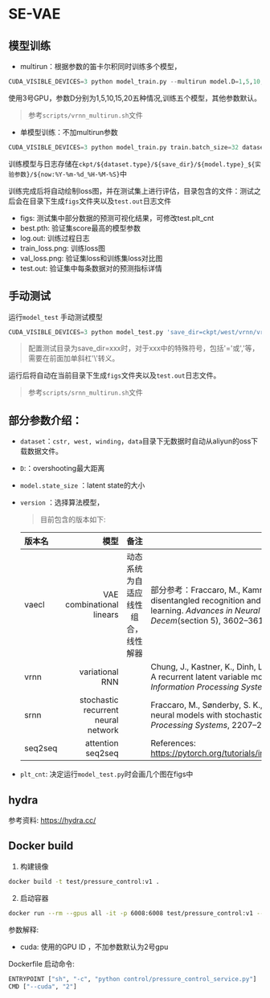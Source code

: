 # SE-VAE

## 模型训练

- multirun：根据参数的笛卡尔积同时训练多个模型，
``` python
CUDA_VISIBLE_DEVICES=3 python model_train.py --multirun model.D=1,5,10,15,20 dataset=west model.k_size=16 model.dynamic.num_linears=8
```
 使用3号GPU，参数D分别为1,5,10,15,20五种情况,训练五个模型，其他参数默认。

> 参考```scripts/vrnn_multirun.sh```文件

 - 单模型训练：不加multirun参数

``` python
CUDA_VISIBLE_DEVICES=3 python model_train.py train.batch_size=32 dataset=winding model.D=1
```
训练模型与日志存储在```ckpt/${dataset.type}/${save_dir}/${model.type}_${实验参数}/${now:%Y-%m-%d_%H-%M-%S}```中

训练完成后将自动绘制loss图，并在测试集上进行评估，目录包含的文件：测试之后会在目录下生成```figs```文件夹以及```test.out```日志文件
- figs: 测试集中部分数据的预测可视化结果，可修改test.plt_cnt
- best.pth: 验证集score最高的模型参数
- log.out: 训练过程日志
- train_loss.png: 训练loss图
- val_loss.png: 验证集loss和训练集loss对比图
- test.out: 验证集中每条数据对的预测指标详情

## 手动测试
运行```model_test``` 手动测试模型
``` python
CUDA_VISIBLE_DEVICES=3 python model_test.py 'save_dir=ckpt/west/vrnn/vrnn_model.D\=3/2020-12-03_07-20-37' dataset=winding model.k_size=16 model.dynamic.num_linears=8 model.D=25
```
> 配置测试目录为save_dir=xxx时，对于xxx中的特殊符号，包括'='或','等，需要在前面加单斜杠'\\'转义。

运行后将自动在当前目录下生成```figs```文件夹以及```test.out```日志文件。

> 参考```scripts/srnn_multirun.sh```文件

## 部分参数介绍：
- ```dataset```：```cstr, west, winding```，```data```目录下无数据时自动从aliyun的oss下载数据文件。

- ```D```:：overshooting最大距离

- ```model.state_size``` ：latent state的大小

- ```version``` ：选择算法模型，
    
    > 目前包含的版本如下:
    
    | 版本名      |   模型   |   备注   | 参考文献 |
    | :-------- | --------:| :------: | --------- |
    | vaecl   |  VAE combinational linears  |   动态系统为自适应线性组合，线性解器 | 部分参考：Fraccaro, M., Kamronn, S., Paquet, U., & Winther, O. (2017). A disentangled recognition and nonlinear dynamics model for unsupervised learning. *Advances in Neural Information Processing Systems*, *2017*-*Decem*(section 5), 3602–3611. |
    | vrnn | variational RNN |  | Chung, J., Kastner, K., Dinh, L., Goel, K., Courville, A., & Bengio, Y. (2015). A recurrent latent variable model for sequential data. *Advances in Neural Information Processing Systems*, *2015*-*Janua*, 2980–2988. |
    | srnn | stochastic recurrent neural network |  | Fraccaro, M., Sønderby, S. K., Paquet, U., & Winther, O. (2016). Sequential neural models with stochastic layers. *Advances in Neural Information Processing Systems*, 2207–2215. |
    | seq2seq | attention seq2seq |  |References: https://pytorch.org/tutorials/intermediate/seq2seq_translation_tutorial.html |
    
- ```plt_cnt```: 决定运行```model_test.py```时会画几个图在figs中
## hydra  
参考资料: https://hydra.cc/


## Docker build

1. 构建镜像
```bash
docker build -t test/pressure_control:v1 . 
```
2. 启动容器
```bash
docker run --rm --gpus all -it -p 6008:6008 test/pressure_control:v1 --cuda 0
```
参数解释:
- cuda: 使用的GPU ID ，不加参数默认为2号gpu

Dockerfile 启动命令:
```bash
ENTRYPOINT ["sh", "-c", "python control/pressure_control_service.py"]
CMD ["--cuda", "2"]
```
